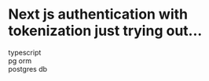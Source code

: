 # Next js authentication with tokenization just trying out...

typescript    <br>
pg orm  <br>
postgres db <br>
 
